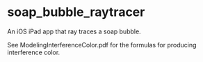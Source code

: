 soap_bubble_raytracer
=====================

An iOS iPad app that ray traces a soap bubble.

See ModelingInterferenceColor.pdf for the formulas for producing interference color.
